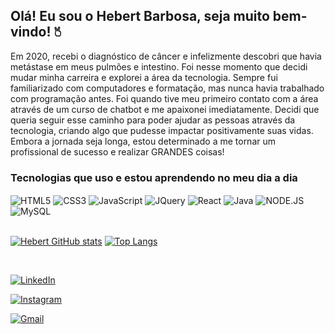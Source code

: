 ## Olá! Eu sou o Hebert Barbosa, seja muito bem-vindo! 🖔
Em 2020, recebi o diagnóstico de câncer e infelizmente descobri que havia metástase em meus pulmões e intestino. Foi nesse momento que decidi mudar minha carreira e explorei a área da tecnologia. Sempre fui familiarizado com computadores e formatação, mas nunca havia trabalhado com programação antes. Foi quando tive meu primeiro contato com a área através de um curso de chatbot e me apaixonei imediatamente. Decidi que queria seguir esse caminho para poder ajudar as pessoas através da tecnologia, criando algo que pudesse impactar positivamente suas vidas. Embora a jornada seja longa, estou determinado a me tornar um profissional de sucesso e realizar GRANDES coisas!
<br>

### Tecnologias que uso e estou aprendendo no meu dia a dia
<div style="dispaly: inline_block">
  <img align="center" alt="HTML5" src="https://img.shields.io/badge/HTML5-E34F26?style=for-the-badge&logo=html5&logoColor=white" />
  <img align="center" alt="CSS3" src="https://img.shields.io/badge/CSS3-1572B6?style=for-the-badge&logo=css3&logoColor=white" />
  <img align="center" alt="JavaScript" src="https://img.shields.io/badge/JavaScript-F7DF1E?style=for-the-badge&logo=javascript&logoColor=black" />
  <img align="center" alt="JQuery" src="https://img.shields.io/badge/jQuery-0769AD?style=for-the-badge&logo=jquery&logoColor=white" />
  <img align="center" alt="React" src="https://img.shields.io/badge/React-20232A?style=for-the-badge&logo=react&logoColor=61DAFB" />
  <img align="center" alt="Java" src="https://img.shields.io/badge/Java-ED8B00?style=for-the-badge&logo=openjdk&logoColor=white" />
  <img align="center" alt="NODE.JS" src="https://img.shields.io/badge/Node.js-43853D?style=for-the-badge&logo=node.js&logoColor=white" />
  <img align="center" alt="MySQL" src="https://img.shields.io/badge/MySQL-005C84?style=for-the-badge&logo=mysql&logoColor=white" />
</div>

<br>

[![Hebert GitHub stats](https://github-readme-stats.vercel.app/api?username=devhebert&&theme=tokyonight)](https://github.com/devhebert/github-readme-stats)
[![Top Langs](https://github-readme-stats.vercel.app/api/top-langs/?username=anuraghazra&hide_progress=true)](https://github.com/anuraghazra/github-readme-stats)

<br>

[![LinkedIn](https://img.shields.io/badge/LinkedIn-0077B5?style=for-the-badge&logo=linkedin&logoColor=white)](https://www.linkedin.com/in/hebert-barbosa)

[![Instagram](https://img.shields.io/badge/Instagram-E4405F?style=for-the-badge&logo=instagram&logoColor=white)](https://instagram.com/hebeertluiz)

[![Gmail](https://img.shields.io/badge/Gmail-D14836?style=for-the-badge&logo=gmail&logoColor=white)](contatohebertuiz@gmail.com)
